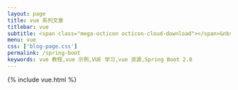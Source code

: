 ```yaml
---
layout: page
title: vue 系列文章
titlebar: vue
subtitle: <span class="mega-octicon octicon-cloud-download"></span>&nbsp;&nbsp;
menu: vue
css: ['blog-page.css']
permalink: /spring-boot
keywords: vue 教程,vue 示例,VUE 学习,vue 资源,Spring Boot 2.0
---
```


{% include vue.html %}